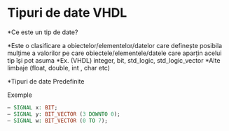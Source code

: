 # Tipuri de date VHDL

*Ce este un tip de date?

  *Este o clasificare a obiectelor/elementelor/datelor care definește posibila mulțime a valorilor pe care obiectele/elementele/datele care aparțin acelui tip își pot asuma
  *Ex. (VHDL)  integer, bit, std_logic, std_logic_vector
  *Alte limbaje (float, double, int , char etc)
 
*Tipuri de date Predefinite


Exemple
```VHDL
– SIGNAL x: BIT;
– SIGNAL y: BIT_VECTOR (3 DOWNTO 0);
– SIGNAL w: BIT_VECTOR (0 TO 7);
```
